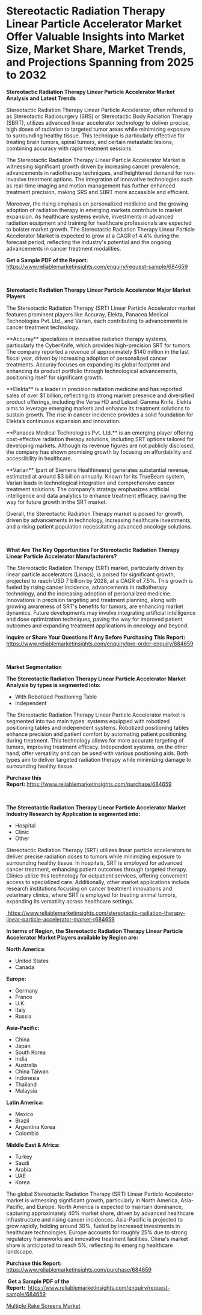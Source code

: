 <p><h1>Stereotactic Radiation Therapy Linear Particle Accelerator Market Offer Valuable Insights into Market Size, Market Share, Market Trends, and Projections Spanning from 2025 to 2032</h1></p><p><strong>Stereotactic Radiation Therapy Linear Particle Accelerator Market Analysis and Latest Trends</strong></p>
<p><p>Stereotactic Radiation Therapy Linear Particle Accelerator, often referred to as Stereotactic Radiosurgery (SRS) or Stereotactic Body Radiation Therapy (SBRT), utilizes advanced linear accelerator technology to deliver precise, high doses of radiation to targeted tumor areas while minimizing exposure to surrounding healthy tissue. This technique is particularly effective for treating brain tumors, spinal tumors, and certain metastatic lesions, combining accuracy with rapid treatment sessions.</p><p>The Stereotactic Radiation Therapy Linear Particle Accelerator Market is witnessing significant growth driven by increasing cancer prevalence, advancements in radiotherapy techniques, and heightened demand for non-invasive treatment options. The integration of innovative technologies such as real-time imaging and motion management has further enhanced treatment precision, making SRS and SBRT more accessible and efficient.</p><p>Moreover, the rising emphasis on personalized medicine and the growing adoption of radiation therapy in emerging markets contribute to market expansion. As healthcare systems evolve, investments in advanced radiation equipment and training for healthcare professionals are expected to bolster market growth. The Stereotactic Radiation Therapy Linear Particle Accelerator Market is expected to grow at a CAGR of 4.4% during the forecast period, reflecting the industry's potential and the ongoing advancements in cancer treatment modalities.</p></p>
<p><strong>Get a Sample PDF of the Report:&nbsp;</strong> <a href="https://www.reliablemarketinsights.com/enquiry/request-sample/684659?utm_campaign=3317&utm_medium=2&utm_source=Github&utm_content=ia&utm_term=29032025&utm_id=stereotactic-radiation-therapy-linear-particle-accelerator">https://www.reliablemarketinsights.com/enquiry/request-sample/684659</a></p>
<p>&nbsp;</p>
<p><strong>Stereotactic Radiation Therapy Linear Particle Accelerator Major Market Players</strong></p>
<p><p>The Stereotactic Radiation Therapy (SRT) Linear Particle Accelerator market features prominent players like Accuray, Elekta, Panacea Medical Technologies Pvt. Ltd., and Varian, each contributing to advancements in cancer treatment technology.</p><p>**Accuray** specializes in innovative radiation therapy systems, particularly the CyberKnife, which provides high-precision SRT for tumors. The company reported a revenue of approximately $140 million in the last fiscal year, driven by increasing adoption of personalized cancer treatments. Accuray focuses on expanding its global footprint and enhancing its product portfolio through technological advancements, positioning itself for significant growth.</p><p>**Elekta** is a leader in precision radiation medicine and has reported sales of over $1 billion, reflecting its strong market presence and diversified product offerings, including the Versa HD and Leksell Gamma Knife. Elekta aims to leverage emerging markets and enhance its treatment solutions to sustain growth. The rise in cancer incidence provides a solid foundation for Elekta’s continuous expansion and innovation.</p><p>**Panacea Medical Technologies Pvt. Ltd.** is an emerging player offering cost-effective radiation therapy solutions, including SRT options tailored for developing markets. Although its revenue figures are not publicly disclosed, the company has shown promising growth by focusing on affordability and accessibility in healthcare.</p><p>**Varian** (part of Siemens Healthineers) generates substantial revenue, estimated at around $3 billion annually. Known for its TrueBeam system, Varian leads in technological integration and comprehensive cancer treatment solutions. The company’s strategy emphasizes artificial intelligence and data analytics to enhance treatment efficacy, paving the way for future growth in the SRT market.</p><p>Overall, the Stereotactic Radiation Therapy market is poised for growth, driven by advancements in technology, increasing healthcare investments, and a rising patient population necessitating advanced oncology solutions.</p></p>
<p>&nbsp;</p>
<p><strong>What Are The Key Opportunities For Stereotactic Radiation Therapy Linear Particle Accelerator Manufacturers?</strong></p>
<p><p>The Stereotactic Radiation Therapy (SRT) market, particularly driven by linear particle accelerators (Linacs), is poised for significant growth, projected to reach USD 7 billion by 2028, at a CAGR of 7.5%. This growth is fueled by rising cancer incidence, advancements in radiotherapy technology, and the increasing adoption of personalized medicine. Innovations in precision targeting and treatment planning, along with growing awareness of SRT's benefits for tumors, are enhancing market dynamics. Future developments may involve integrating artificial intelligence and dose optimization techniques, paving the way for improved patient outcomes and expanding treatment applications in oncology and beyond.</p></p>
<p><strong>Inquire or Share Your Questions If Any Before Purchasing This Report:</strong> <a href="https://www.reliablemarketinsights.com/enquiry/pre-order-enquiry/684659?utm_campaign=3317&utm_medium=2&utm_source=Github&utm_content=ia&utm_term=29032025&utm_id=stereotactic-radiation-therapy-linear-particle-accelerator">https://www.reliablemarketinsights.com/enquiry/pre-order-enquiry/684659</a></p>
<p>&nbsp;</p>
<p><strong>Market Segmentation</strong></p>
<p><strong>The Stereotactic Radiation Therapy Linear Particle Accelerator Market Analysis by types is segmented into:</strong></p>
<p><ul><li>With Robotized Positioning Table</li><li>Independent</li></ul></p>
<p><p>The Stereotactic Radiation Therapy Linear Particle Accelerator market is segmented into two main types: systems equipped with robotized positioning tables and independent systems. Robotized positioning tables enhance precision and patient comfort by automating patient positioning during treatment. This technology allows for more accurate targeting of tumors, improving treatment efficacy. Independent systems, on the other hand, offer versatility and can be used with various positioning aids. Both types aim to deliver targeted radiation therapy while minimizing damage to surrounding healthy tissue.</p></p>
<p><strong>Purchase this Report:&nbsp;</strong><a href="https://www.reliablemarketinsights.com/purchase/684659?utm_campaign=3317&utm_medium=2&utm_source=Github&utm_content=ia&utm_term=29032025&utm_id=stereotactic-radiation-therapy-linear-particle-accelerator">https://www.reliablemarketinsights.com/purchase/684659</a></p>
<p>&nbsp;</p>
<p><strong>The Stereotactic Radiation Therapy Linear Particle Accelerator Market Industry Research by Application is segmented into:</strong></p>
<p><ul><li>Hospital</li><li>Clinic</li><li>Other</li></ul></p>
<p><p>Stereotactic Radiation Therapy (SRT) utilizes linear particle accelerators to deliver precise radiation doses to tumors while minimizing exposure to surrounding healthy tissue. In hospitals, SRT is employed for advanced cancer treatment, enhancing patient outcomes through targeted therapy. Clinics utilize this technology for outpatient services, offering convenient access to specialized care. Additionally, other market applications include research institutions focusing on cancer treatment innovations and veterinary clinics, where SRT is employed for treating animal tumors, expanding its versatility across healthcare settings.</p></p>
<p><a href="https://www.reliablemarketinsights.com/stereotactic-radiation-therapy-linear-particle-accelerator-market-r684659?utm_campaign=3317&utm_medium=2&utm_source=Github&utm_content=ia&utm_term=29032025&utm_id=stereotactic-radiation-therapy-linear-particle-accelerator">&nbsp;https://www.reliablemarketinsights.com/stereotactic-radiation-therapy-linear-particle-accelerator-market-r684659</a></p>
<p><strong>In terms of Region, the Stereotactic Radiation Therapy Linear Particle Accelerator Market Players available by Region are:</strong></p>
<p>
    <p> <strong> North America: </strong>
        <ul>
            <li>United States</li>
            <li>Canada</li>
        </ul>
        </p> 
    <p> <strong> Europe: </strong>
        <ul>
            <li>Germany</li>
            <li>France</li>
            <li>U.K.</li>
            <li>Italy</li>
            <li>Russia</li>
        </ul>
        </p> 
    <p> <strong> Asia-Pacific: </strong>
        <ul>
            <li>China</li>
            <li>Japan</li>
            <li>South Korea</li>
            <li>India</li>
            <li>Australia</li>
            <li>China Taiwan</li>
            <li>Indonesia</li>
            <li>Thailand</li>
            <li>Malaysia</li>
        </ul>
        </p> 
    <p> <strong> Latin America: </strong>
        <ul>
            <li>Mexico</li>
            <li>Brazil</li>
            <li>Argentina Korea</li>
            <li>Colombia</li>
        </ul>
        </p> 
    <p> <strong> Middle East & Africa: </strong>
        <ul>
            <li>Turkey</li>
            <li>Saudi</li>
            <li>Arabia</li>
            <li>UAE</li>
            <li>Korea</li>
        </ul>
    </p>
    </p>
<p><p>The global Stereotactic Radiation Therapy (SRT) Linear Particle Accelerator market is witnessing significant growth, particularly in North America, Asia-Pacific, and Europe. North America is expected to maintain dominance, capturing approximately 40% market share, driven by advanced healthcare infrastructure and rising cancer incidences. Asia-Pacific is projected to grow rapidly, holding around 30%, fueled by increased investments in healthcare technologies. Europe accounts for roughly 25% due to strong regulatory frameworks and innovative treatment facilities. China's market share is anticipated to reach 5%, reflecting its emerging healthcare landscape.</p></p>
<p><strong>Purchase this Report: </strong><a href="https://www.reliablemarketinsights.com/purchase/684659?utm_campaign=3317&utm_medium=2&utm_source=Github&utm_content=ia&utm_term=29032025&utm_id=stereotactic-radiation-therapy-linear-particle-accelerator">https://www.reliablemarketinsights.com/purchase/684659</a></p>
<p>&nbsp;<strong>Get a Sample PDF of the Report:&nbsp;&nbsp;</strong><a href="https://www.reliablemarketinsights.com/enquiry/request-sample/684659?utm_campaign=3317&utm_medium=2&utm_source=Github&utm_content=ia&utm_term=29032025&utm_id=stereotactic-radiation-therapy-linear-particle-accelerator">https://www.reliablemarketinsights.com/enquiry/request-sample/684659</a></p>
<p><strong></strong></p>
<p><p><a href="https://github.com/rigelciara0p/Market-Research-Report-List-1/blob/main/multiple-rake-screens-market.md?utm_campaign=3317&utm_medium=2&utm_source=Github&utm_content=ia&utm_term=29032025&utm_id=stereotactic-radiation-therapy-linear-particle-accelerator">Multiple Rake Screens Market</a></p></p>